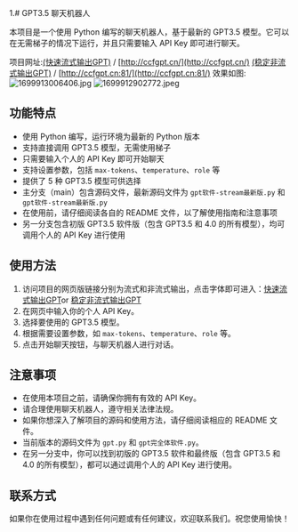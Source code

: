 1.# GPT3.5 聊天机器人

本项目是一个使用 Python 编写的聊天机器人，基于最新的 GPT3.5 模型。它可以在无需梯子的情况下运行，并且只需要输入 API Key 即可进行聊天。

项目网址:[(快速流式输出GPT)](http://ccfgpt.cn/)   / [http://ccfgpt.cn/](http://ccfgpt.cn/)
         [(稳定非流式输出GPT)](http://ccfgpt.cn:81/)  /  [http://ccfgpt.cn:81/](http://ccfgpt.cn:81/) 
效果如图:![1699913006406.jpg](https://github.com/buwanyuanshen/FREE-EASY-GPT-by-python-html/assets/144007759/3790e5fc-9f3a-431f-bc53-10eab101d163)
![1699912902772.jpeg](https://github.com/buwanyuanshen/FREE-EASY-GPT-by-python-html/assets/144007759/da10382f-57f8-4426-9ce1-7969f9949ef6)
## 功能特点

- 使用 Python 编写，运行环境为最新的 Python 版本
- 支持直接调用 GPT3.5 模型，无需使用梯子
- 只需要输入个人的 API Key 即可开始聊天
- 支持设置参数，包括 `max-tokens`、`temperature`、`role` 等
- 提供了 5 种 GPT3.5 模型可供选择
- 主分支（main）包含源码文件，最新源码文件为 `gpt软件-stream最新版.py` 和 `gpt软件-stream最新版.py`
- 在使用前，请仔细阅读各自的 README 文件，以了解使用指南和注意事项
- 另一分支包含初版 GPT3.5 软件版（包含 GPT3.5 和 4.0 的所有模型），均可调用个人的 API Key 进行使用

## 使用方法

1. 访问项目的网页版链接分别为流式和非流式输出，点击字体即可进入：[快速流式输出GPT](http://ccfgpt.cn/)or
[稳定非流式输出GPT](http://ccfgpt.cn:81/)
2. 在网页中输入你的个人 API Key。
3. 选择要使用的 GPT3.5 模型。
4. 根据需要设置参数，如 `max-tokens`、`temperature`、`role` 等。
5. 点击开始聊天按钮，与聊天机器人进行对话。

## 注意事项

- 在使用本项目之前，请确保你拥有有效的 API Key。
- 请合理使用聊天机器人，遵守相关法律法规。
- 如果你想深入了解项目的源码和使用方法，请仔细阅读相应的 README 文件。
- 当前版本的源码文件为 `gpt.py` 和 `gpt完全体软件.py`。
- 在另一分支中，你可以找到初版的 GPT3.5 软件和最终版（包含 GPT3.5 和 4.0 的所有模型），都可以通过调用个人的 API Key 进行使用。

## 联系方式

如果你在使用过程中遇到任何问题或有任何建议，欢迎联系我们。祝您使用愉快！
